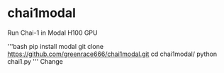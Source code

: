# chai1modal
Run Chai-1 in Modal H100 GPU

'''bash
pip install modal
git clone https://github.com/greenrace666/chai1modal.git
cd chai1modal/
python chai1.py
'''
Change 